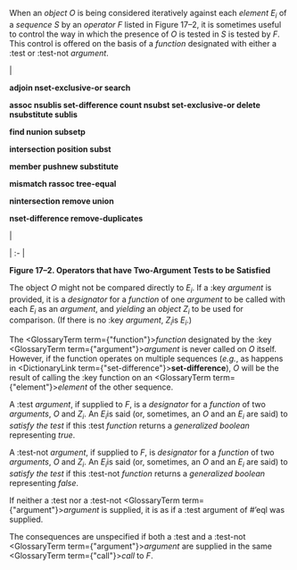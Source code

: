  



When an <i>object O</i> is being considered iteratively against each <i>element E<sub>i</sub></i> of a <i>sequence S</i> by an <i>operator F</i> listed in Figure 17–2, it is sometimes useful to control the way in which the presence of <i>O</i> is tested in <i>S</i> is tested by <i>F</i>. This control is offered on the basis of a <i>function</i> designated with either a :test or :test-not <i>argument</i>. 



|<p>**adjoin nset-exclusive-or search** </p><p>**assoc nsublis set-difference count nsubst set-exclusive-or delete nsubstitute sublis** </p><p>**find nunion subsetp** </p><p>**intersection position subst** </p><p>**member pushnew substitute** </p><p>**mismatch rassoc tree-equal** </p><p>**nintersection remove union** </p><p>**nset-difference remove-duplicates**</p>|

| :- |





**Figure 17–2. Operators that have Two-Argument Tests to be Satisfied** 



The object <i>O</i> might not be compared directly to <i>E<sub>i</sub></i>. If a :key <i>argument</i> is provided, it is a <i>designator</i> for a <i>function</i> of one <i>argument</i> to be called with each <i>E<sub>i</sub></i> as an <i>argument</i>, and <i>yielding</i> an <i>object Z<sub>i</sub></i> to be used for comparison. (If there is no :key <i>argument</i>, <i>Z<sub>i</sub></i>is <i>E<sub>i</sub></i>.) 



The <GlossaryTerm  term={"function"}><i>function</i></GlossaryTerm> designated by the :key <GlossaryTerm  term={"argument"}><i>argument</i></GlossaryTerm> is never called on *O* itself. However, if the function operates on multiple sequences (*e.g.*, as happens in <DictionaryLink  term={"set-difference"}><b>set-difference</b></DictionaryLink>), *O* will be the result of calling the :key function on an <GlossaryTerm  term={"element"}><i>element</i></GlossaryTerm> of the other sequence. 



A :test <i>argument</i>, if supplied to <i>F</i>, is a <i>designator</i> for a <i>function</i> of two <i>arguments</i>, <i>O</i> and <i>Z<sub>i</sub></i>. An <i>E<sub>i</sub></i>is said (or, sometimes, an <i>O</i> and an <i>E<sub>i</sub></i> are said) to <i>satisfy the test</i> if this :test <i>function</i> returns a <i>generalized boolean</i> representing <i>true</i>. 



A :test-not <i>argument</i>, if supplied to <i>F</i>, is <i>designator</i> for a <i>function</i> of two <i>arguments</i>, <i>O</i> and <i>Z<sub>i</sub></i>. An <i>E<sub>i</sub></i>is said (or, sometimes, an <i>O</i> and an <i>E<sub>i</sub></i> are said) to <i>satisfy the test</i> if this :test-not <i>function</i> returns a <i>generalized boolean</i> representing <i>false</i>. 



If neither a :test nor a :test-not <GlossaryTerm  term={"argument"}><i>argument</i></GlossaryTerm> is supplied, it is as if a :test argument of #’eql was supplied. 



The consequences are unspecified if both a :test and a :test-not <GlossaryTerm  term={"argument"}><i>argument</i></GlossaryTerm> are supplied in the same <GlossaryTerm  term={"call"}><i>call</i></GlossaryTerm> to *F*. 







 



 




